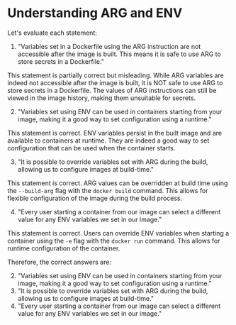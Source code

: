 # Understanding ARG and ENV

Let's evaluate each statement:

1. "Variables set in a Dockerfile using the ARG instruction are not accessible after the image is built. This means it is safe to use ARG to store secrets in a Dockerfile."

This statement is partially correct but misleading. While ARG variables are indeed not accessible after the image is built, it is NOT safe to use ARG to store secrets in a Dockerfile. The values of ARG instructions can still be viewed in the image history, making them unsuitable for secrets.

2. "Variables set using ENV can be used in containers starting from your image, making it a good way to set configuration using a runtime."

This statement is correct. ENV variables persist in the built image and are available to containers at runtime. They are indeed a good way to set configuration that can be used when the container starts.

3. "It is possible to override variables set with ARG during the build, allowing us to configure images at build-time."

This statement is correct. ARG values can be overridden at build time using the `--build-arg` flag with the `docker build` command. This allows for flexible configuration of the image during the build process.

4. "Every user starting a container from our image can select a different value for any ENV variables we set in our image."

This statement is correct. Users can override ENV variables when starting a container using the `-e` flag with the `docker run` command. This allows for runtime configuration of the container.

Therefore, the correct answers are:

2. "Variables set using ENV can be used in containers starting from your image, making it a good way to set configuration using a runtime."
3. "It is possible to override variables set with ARG during the build, allowing us to configure images at build-time."
4. "Every user starting a container from our image can select a different value for any ENV variables we set in our image."